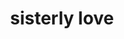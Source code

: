---
pid: llp197
title: sisterly love
location_transcription: Center city
coordinates: "[-75.172365198366, 39.95112201024]"
zipcode: '19120'
gen_neighborhood: North Philadelphia
neighborhood: Logan,Olney
outside_phl: 
age: '10'
age_range: 6-13
instagram: 
image_file_name: llp_197.jpg
proposal_transcription: LOVE
topic: Brotherly Love,Love
topic_summary: 0, 0
type: Sculpture Statue
keywords_other: sisterly love, heart, love statue
credit: Claudialynn Pizarro
image_labels: 
twitter: 
facebook: 
permalink: "/monuments/llp197/"
layout: item-page
---